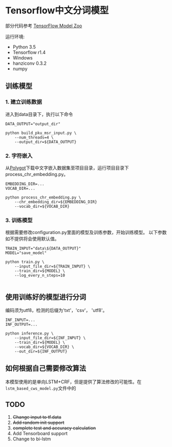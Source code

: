 # Tensorflow中文分词模型

部分代码参考 [TensorFlow Model Zoo](https://github.com/tensorflow/models)

运行环境:

- Python 3.5
- Tensorflow r1.4
- Windows
- hanziconv 0.3.2
- numpy

## 训练模型

### 1. 建立训练数据
进入到data目录下，执行以下命令

```
DATA_OUTPUT="output_dir"

python build_pku_msr_input.py \ 
    --num_threads=4 \
    --output_dir=${DATA_OUTPUT}
```

### 2. 字符嵌入

从[Polygot](https://sites.google.com/site/rmyeid/projects/polyglot)下载中文字嵌入数据集至项目目录，运行项目目录下process_chr_embedding.py。

```
EMBEDDING_DIR=...
VOCAB_DIR=...

python process_chr_embedding.py \
    --chr_embedding_dir=${EMBEDDING_DIR}
    --vocab_dir=${VOCAB_DIR}
```

### 3. 训练模型

根据需要修改configuration.py里面的模型及训练参数，开始训练模型。
以下参数如不提供将会使用默认值。

```
TRAIN_INPUT="data\${DATA_OUTPUT}"
MODEL="save_model"

python train.py \
    --input_file_dir=${TRAIN_INPUT} \
    --train_dir=${MODEL} \
    --log_every_n_steps=10
    
```

## 使用训练好的模型进行分词

编码须为utf8，检测的后缀为'txt'，'csv'， 'utf8'。

```
INF_INPUT=...
INF_OUTPUT=...

python inference.py \
    --input_file_dir=${INF_INPUT} \
    --train_dir=${MODEL} \
    --vocab_dir=${VOCAB_DIR} \
    --out_dir=${INF_OUTPUT}
```

## 如何根据自己需要修改算法

本模型使用的是单向LSTM+CRF，但是提供了算法修改的可能性。在```lstm_based_cws_model.py```文件中的

## TODO

1. ~~Change input to tf.data~~
2. ~~Add random init support~~
3. ~~complete test and accuracy calculation~~
4. Add Tensorboard support
5. Change to bi-lstm



